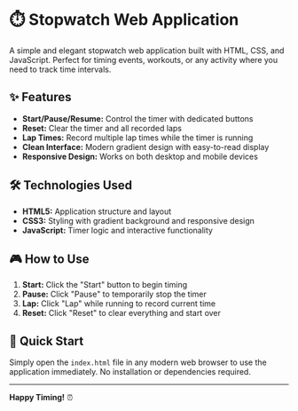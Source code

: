 # ⏱️ Stopwatch Web Application

A simple and elegant stopwatch web application built with HTML, CSS, and JavaScript. Perfect for timing events, workouts, or any activity where you need to track time intervals.

## ✨ Features

- **Start/Pause/Resume:** Control the timer with dedicated buttons
- **Reset:** Clear the timer and all recorded laps
- **Lap Times:** Record multiple lap times while the timer is running
- **Clean Interface:** Modern gradient design with easy-to-read display
- **Responsive Design:** Works on both desktop and mobile devices

## 🛠️ Technologies Used

- **HTML5:** Application structure and layout
- **CSS3:** Styling with gradient background and responsive design
- **JavaScript:** Timer logic and interactive functionality

## 🎮 How to Use

1. **Start:** Click the "Start" button to begin timing
2. **Pause:** Click "Pause" to temporarily stop the timer
3. **Lap:** Click "Lap" while running to record current time
4. **Reset:** Click "Reset" to clear everything and start over

## 🚀 Quick Start

Simply open the `index.html` file in any modern web browser to use the application immediately. No installation or dependencies required.

---

**Happy Timing!** ⏰
